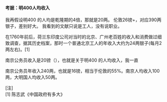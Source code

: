 #### 考据：明400人均收入


我再假设明400 的人均是乾隆期的4倍，那就是20两。
伦敦26镑+，对应390两银子，差别好大。
我看到的文献只说是工人，没有说职业。

在1760年前后，荷兰东印度公司对当时的北京、广州老百姓的收入和消费做过细致调查，据其历史档案，那时一个普通北京工人的年收入大约为24两银子(每月2两左右)。[1]

南京公务员收入是20镑（），也就是关于明400 的人均收入，我一直

南京公务员年收入240两，也就是16镑，相当于伦敦的55%。南京人均收入100两，大明国人均收入50两。

[注]  
[1] 陈志武《中国政府有多大》